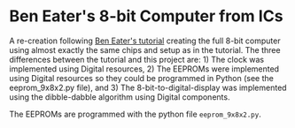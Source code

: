 # Ben Eater's 8-bit Computer from ICs

A re-creation following [Ben Eater's tutorial](https://www.youtube.com/playlist?list=PLowKtXNTBypGqImE405J2565dvjafglHU) creating the full 8-bit computer using almost exactly the same chips and setup as in the tutorial. The three differences between the tutorial and this project are: 1) The clock was implemented using Digital resources, 2) The EEPROMs were implemented using Digital resources so they could be programmed in Python (see the eeprom_9x8x2.py file), and 3) The 8-bit-to-digital-display was implemented using the dibble-dabble algorithm using Digital components.

The EEPROMs are programmed with the python file `eeprom_9x8x2.py`.
